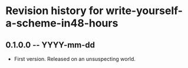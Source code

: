 # Revision history for write-yourself-a-scheme-in48-hours

## 0.1.0.0 -- YYYY-mm-dd

* First version. Released on an unsuspecting world.
